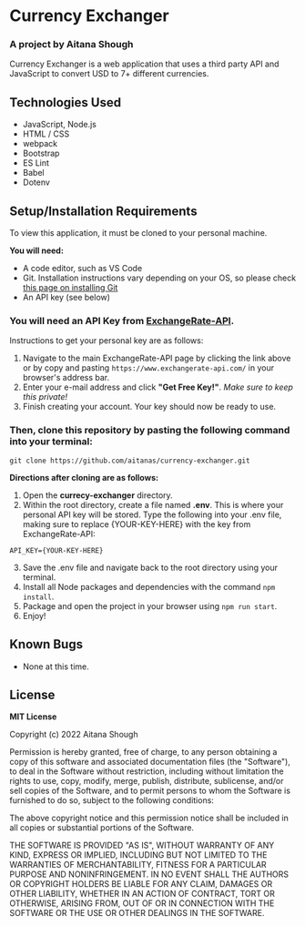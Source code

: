 # Currency Exchanger
### A project by Aitana Shough

Currency Exchanger is a web application that uses a third party API and JavaScript to convert USD to 7+ different currencies.

## Technologies Used

* JavaScript, Node.js
* HTML / CSS
* webpack
* Bootstrap
* ES Lint
* Babel
* Dotenv

## Setup/Installation Requirements

To view this application, it must be cloned to your personal machine.

**You will need:**
* A code editor, such as VS Code
* Git. Installation instructions vary depending on your OS, so please check [this page on installing Git](https://github.com/git-guides/install-git)
* An API key (see below)

### You will need an **API Key** from [ExchangeRate-API](https://www.exchangerate-api.com/).
Instructions to get your personal key are as follows:
1. Navigate to the main ExchangeRate-API page by clicking the link above or by copy and pasting `https://www.exchangerate-api.com/` in your browser's address bar.
2. Enter your e-mail address and click **"Get Free Key!"**. *Make sure to keep this private!*
3. Finish creating your account. Your key should now be ready to use.

### Then, clone this repository by pasting the following command into your terminal:
```
git clone https://github.com/aitanas/currency-exchanger.git
```
**Directions after cloning are as follows:**
1. Open the **currecy-exchanger** directory.
2. Within the root directory, create a file named **.env**. This is where your personal API key will be stored. 
Type the following into your .env file, making sure to replace {YOUR-KEY-HERE} with the key from ExchangeRate-API:
```
API_KEY={YOUR-KEY-HERE}
```
3. Save the .env file and navigate back to the root directory using your terminal.
4. Install all Node packages and dependencies with the command `npm install`.
5. Package and open the project in your browser using `npm run start`.
6. Enjoy!

## Known Bugs

* None at this time. 

## License

**MIT License**

Copyright (c) 2022 Aitana Shough

Permission is hereby granted, free of charge, to any person obtaining a copy
of this software and associated documentation files (the "Software"), to deal
in the Software without restriction, including without limitation the rights
to use, copy, modify, merge, publish, distribute, sublicense, and/or sell
copies of the Software, and to permit persons to whom the Software is
furnished to do so, subject to the following conditions:

The above copyright notice and this permission notice shall be included in all
copies or substantial portions of the Software.

THE SOFTWARE IS PROVIDED "AS IS", WITHOUT WARRANTY OF ANY KIND, EXPRESS OR
IMPLIED, INCLUDING BUT NOT LIMITED TO THE WARRANTIES OF MERCHANTABILITY,
FITNESS FOR A PARTICULAR PURPOSE AND NONINFRINGEMENT. IN NO EVENT SHALL THE
AUTHORS OR COPYRIGHT HOLDERS BE LIABLE FOR ANY CLAIM, DAMAGES OR OTHER
LIABILITY, WHETHER IN AN ACTION OF CONTRACT, TORT OR OTHERWISE, ARISING FROM,
OUT OF OR IN CONNECTION WITH THE SOFTWARE OR THE USE OR OTHER DEALINGS IN THE
SOFTWARE.
